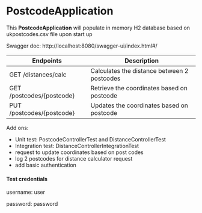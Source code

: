# PostcodeApplication

This **PostcodeApplication** will populate in memory H2 database 
based on ukpostcodes.csv file upon start up

Swagger doc: http://localhost:8080/swagger-ui/index.html#/

| Endpoints | Description |
| ----------- | ----------- |
| GET /distances/calc | Calculates the distance between 2 postcodes |
| GET /postcodes/{postcode} | Retrieve the coordinates based on postcode |
| PUT /postcodes/{postcode} | Updates the coordinates based on postcode |

Add ons:
- Unit test: PostcodeControllerTest and DistanceControllerTest
- Integration test: DistanceControllerIntegrationTest
- request to update coordinates based on post codes
- log 2 postcodes for distance calculator request
- add basic authentication



#### Test credentials
username: user

password: password